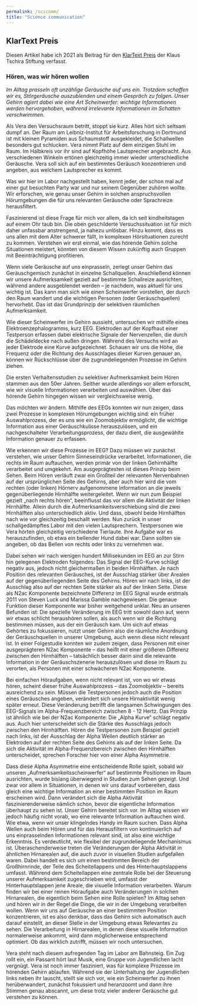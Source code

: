 ```yaml
---
permalink: /scicomm/
title: "Science communication"
---
```


## KlarText Preis

Diesen Artikel habe ich 2021 als Beitrag für den [KlarText Preis](https://klartext-preis.de/) der Klaus Tschira Stiftung verfasst. 

### Hören, was wir hören wollen

*Im Alltag prasseln oft unzählige Geräusche auf uns ein. Trotzdem schaffen wir es, Störgeräusche auszublenden und einem Gespräch zu folgen. Unser Gehirn agiert dabei wie eine Art Scheinwerfer: wichtige Informationen werden hervorgehoben, während irrelevante Informationen im Schatten verschwimmen.*

Als Vera den Versuchsraum betritt, stoppt sie kurz. Alles hört sich seltsam dumpf an. Der Raum am Leibniz-Institut für Arbeitsforschung in Dortmund ist mit kleinen Pyramiden aus Schaumstoff ausgekleidet, die Schallwellen besonders gut schlucken. Vera nimmt Platz auf dem einzigen Stuhl im Raum. Im Halbkreis vor ihr sind auf Kopfhöhe Lautsprecher angebracht. Aus verschiedenen Winkeln ertönen gleichzeitig immer wieder unterschiedliche Geräusche. Vera soll sich auf ein bestimmtes Geräusch konzentrieren und angeben, aus welchem Lautsprecher es kommt. 

Was wir hier im Labor nachgestellt haben, kennt jeder, der schon mal auf einer gut besuchten Party war und nur seinem Gegenüber zuhören wollte. Wir erforschen, wie genau unser Gehirn in solchen anspruchsvollen Hörumgebungen die für uns relevanten Geräusche oder Sprachreize herausfiltert.

Faszinierend ist diese Frage für mich vor allem, da ich seit kindheitstagen auf einem Ohr taub bin. Die oben geschilderte Versuchssituation ist für mich daher unfassbar anstrengend, ja nahezu unlösbar. Hinzu kommt, dass es uns allen mit dem Alter schwerer fällt, in komplexen Hörsituationen zurecht zu kommen. Verstehen wir erst einmal, wie das hörende Gehirn solche Situationen meistert, könnten von diesem Wissen zukünftig auch Gruppen mit Beeinträchtigung profitieren. 

Wenn viele Geräusche auf uns einprasseln, zerlegt unser Gehirn das Geräuschgemisch zunächst in einzelne Schallquellen. Anschließend können wir unsere Aufmerksamkeit gezielt auf bestimmte Schallreize ausrichten, während andere ausgeblendet werden – je nachdem, was aktuell für uns wichtig ist. Das kann man sich wie einen Scheinwerfer vorstellen, der durch den Raum wandert und die wichtigen Personen (oder Geräuschquellen) hervorhebt. Das ist das Grundprinzip der selektiven räumlichen Aufmerksamkeit.

Wie dieser Scheinwerfer im Gehirn aussieht, untersuchen wir mithilfe eines Elektroenzephalogramms, kurz EEG. Elektroden auf der Kopfhaut einer Testperson erfassen dabei elektrische Signale der Nervenzellen, die durch die Schädeldecke nach außen dringen. Während des Versuchs wird an jeder Elektrode eine Kurve aufgezeichnet. Schauen wir uns die Höhe, die Frequenz oder die Richtung des Ausschlages dieser Kurven genauer an, können wir Rückschlüsse über die zugrundeliegenden Prozesse im Gehirn ziehen. 

Die ersten Verhaltensstudien zu selektiver Aufmerksamkeit beim Hören stammen aus den 50er Jahren. Seither wurde allerdings vor allem erforscht, wie wir visuelle Informationen verarbeiten und auswählen. Über das hörende Gehirn hingegen wissen wir vergleichsweise wenig.

Das möchten wir ändern. Mithilfe des EEGs konnten wir nun zeigen, dass zwei Prozesse in komplexen Hörumgebungen wichtig sind: ein früher Auswahlprozess, der es uns wie ein Zoomobjektiv ermöglicht, die wichtige Information aus einer Geräuschkulisse herauszulösen, und ein nachgeschalteter Verarbeitungsprozess, der dazu dient, die ausgewählte Information genauer zu erfassen. 

Wie erkennen wir diese Prozesse im EEG? Dazu müssen wir zunächst verstehen, wie unser Gehirn Sinneseindrücke verarbeitet. Informationen, die rechts im Raum auftauchen, werden primär von der linken Gehirnhälfte verarbeitet und umgekehrt. Am ausgeprägtesten ist dieses Prinzip beim Sehen. Beim Hören verläuft zwar ein Großteil der relevanten Nervenbahnen auf der ursprünglichen Seite des Gehirns, aber auch hier wird die vom rechten (oder linken) Hörnerv aufgenommene Information an die jeweils gegenüberliegende Hirnhälfte weitergeleitet. Wenn wir nun zum Beispiel gezielt „nach rechts hören“, beeinflusst das vor allem die Aktivität der linken Hirnhälfte. Allein durch die Aufmerksamkeitsverschiebung sind die zwei Hirnhälften also unterschiedlich aktiv. Und dass, obwohl beide Hirnhälften nach wie vor gleichzeitig beschallt werden. 
Nun zurück in unser schallgedämpftes Labor mit den vielen Lautsprechern. Testpersonen wie Vera hörten gleichzeitig verschiedene Tierlaute. Ihre Aufgabe war es herauszufinden, ob etwa ein bellender Hund dabei war. Dann sollten sie angeben, ob das Bellen von rechts oder links zu vernehmen war. 

Dabei sehen wir nach wenigen hundert Millisekunden im EEG an zur Stirn hin gelegenen Elektroden folgendes: Das Signal der EEG-Kurve schlägt negativ aus, jedoch nicht gleichermaßen in beiden Hirnhälften. Je nach Position des relevanten Geräusches, ist der Ausschlag stärker über Arealen auf der gegenüberliegenden Seite des Gehirns. Hören wir nach links, ist der Ausschlag also auf der rechten Seite stärker als auf der linken Seite. Diese als N2ac Komponente bezeichnete Differenz im EEG Signal wurde erstmals 2011 von Steven Luck und Marissa Gamble nachgewiesen. Die genaue Funktion dieser Komponente war bisher weitgehend unklar. Neu an unseren Befunden ist: Die spezielle Veränderung im EEG tritt sowohl dann auf, wenn wir etwas schlicht heraushören sollen, als auch wenn wir die Richtung bestimmen müssen, aus der ein Geräusch kam. Um sich auf etwas Gehörtes zu fokussieren, nutzt unser Gehirn also die räumliche Anordnung der Geräuschquellen in unserer Umgebung, auch wenn diese nicht relevant ist. In einer Folgestudie konnten wir zudem zeigen, dass Personen mit einer ausgeprägteren N2ac Komponente – das heißt mit einer größeren Differenz zwischen den Hirnhälften – tatsächlich besser darin sind die relevante Information in der Geräuschszenerie herauszulösen und diese im Raum zu verorten, als Personen mit einer schwächeren N2ac Komponente. 

Bei einfachen Höraufgaben, wenn nicht relevant ist, von wo wir etwas hören, scheint dieser frühe Auswahlprozess – das Zoomobjektiv – bereits ausreichend zu sein. Müssen die Testpersonen jedoch auch die Position eines Geräusches angeben, verändert sich unsere Hirnaktivität wenig später erneut. Diese Veränderung betrifft die langsamen Schwingungen des EEG-Signals im Alpha-Frequenzbereich zwischen 8 - 12 Hertz. Das Prinzip ist ähnlich wie bei der N2ac Komponente: Die „Alpha Kurve“ schlägt negativ aus. Auch hier unterscheidet sich die Stärke des Ausschlags jedoch zwischen den Hirnhälften. Hören die Testpersonen zum Beispiel gezielt nach links, ist der Ausschlag der Alpha Wellen deutlich stärker an Elektroden auf der rechten Seite des Gehirns als auf der linken Seite. Da sich die Aktivität im Alpha-Frequenzbereich zwischen den Hirnhälften unterscheidet, sprechen Forscher hier von einer Alpha Asymmetrie. 

Dass diese Alpha Asymmetrie eine entscheidende Rolle spielt, sobald wir unseren „Aufmerksamkeitsscheinwerfer“ auf bestimmte Positionen im Raum ausrichten, wurde bislang überwiegend in Studien zum Sehen gezeigt. Und zwar vor allem in Situationen, in denen wir uns darauf vorbereiten, dass gleich eine wichtige Information an einer bestimmten Position im Raum erscheinen wird. Dann verändert sich die Alpha Aktivität faszinierenderweise nämlich schon, bevor die eigentliche Information überhaupt zu sehen ist. Unser Gehirn bereitet sich vor. Im Alltag wissen wir jedoch häufig nicht vorab, wo eine relevante Information auftauchen wird. Wie etwa, wenn wir unser klingelndes Handy im Raum suchen. Dass Alpha Wellen auch beim Hören und für das Herausfiltern von kontinuierlich auf uns einprasselnden Informationen relevant sind, ist also eine wichtige Erkenntnis. Es verdeutlicht, wie flexibel der zugrundeliegende Mechanismus ist. 
Überaschenderweise treten die Veränderungen der Alpha Aktivität in ähnlichen Hirnarealen auf, die auch zuvor in visuellen Studien aufgefallen waren. Dabei handelt es sich um einen bestimmten Bereich der Großhirnrinde, der Teile des Scheitellappens und des Hinterhauptslappens umfasst. Während dem Scheitellappen eine zentrale Rolle bei der Steuerung unserer Aufmerksamkeit zugeschrieben wird, umfasst der Hinterhauptslappen jene Areale, die visuelle Information verarbeiten. Warum finden wir bei einer reinen Höraufgabe auch Veränderungen in solchen Hirnarealen, die eigentlich beim Sehen eine Rolle spielen? Im Alltag sehen und hören wir in der Regel die Dinge, die wir in der Umgebung verarbeiten wollen. Wenn wir uns auf Geräusche an einer bestimmten Position konzentrieren, ist es also denkbar, dass das Gehirn sich automatisch auch darauf einstellt, an dieser Stelle in der Umgebung etwas Relevantes zu sehen. Die Verarbeitung in Hirnarealen, in denen diese visuelle Information normalerweise ankommt, wird dann möglicherweise entsprechend optimiert. Ob das wirklich zutrifft, müssen wir noch untersuchen.

Vera steht nach diesem aufregenden Tag im Labor am Bahnsteig. Ein Zug rollt ein, ein Passant hört laut Musik, eine Gruppe von Jugendlichen lacht vergnügt. Vera ist noch immer fasziniert, was für komplexe Prozesse im hörenden Gehirn ablaufen. Während sie der Unterhaltung der Jugendlichen links neben ihr lauscht, stellt sie sich vor, wie ein Scheinwerfer zu ihnen herüberwandert, zunächst fokussiert und heranzoomt und dann ihre Stimmen genau abscannt, um diese trotz vieler anderer Geräusche gut verstehen zu können. 

